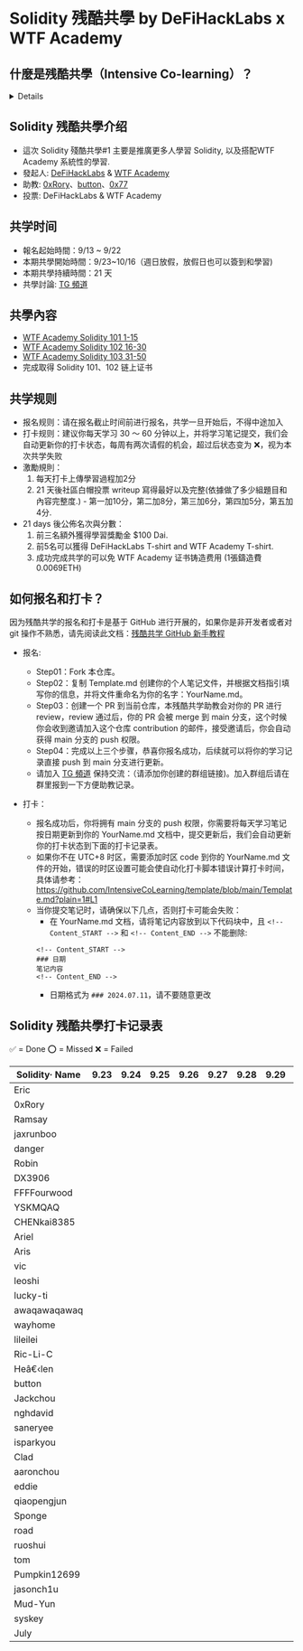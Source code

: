 # Solidity 残酷共學 by DeFiHackLabs x WTF Academy

## 什麼是残酷共學（Intensive Co-learning）？
<details>
    
残酷共学是由 [Bruce Xu](https://twitter.com/brucexu_eth) 首创的一种学习模式，目前由 [LXDAO](https://lxdao.io/) 组织并运营残酷共学品牌。
共学有很多种，「残酷共学」与之不同的是「残酷」：

- 你必须每天围绕某个「共学主题」进行学习，每周只有两次请假机会，通常每天至少需要花费半个小时（最好一個小时以上）来学习。
- 你必须提交你的学习证明（按照共学内容设计）到这个「仓库」来证明你今天学习了。
- 如果你没有完成上面两点，你会立刻被踢掉并且标记为 ❌ 失败。

报名方式是完全基于 GitHub 的流程，通过提交 PR 进行申请，合并 PR 之后拥有更新权限。如果你不熟悉 GitHub 和 Git 的操作，请先自行学习。

</details>

## Solidity 残酷共學介绍

- 這次 Solidity 殘酷共學#1 主要是推廣更多人學習 Solidity, 以及搭配WTF Academy 系統性的學習.
- 發起人: [DeFiHackLabs](https://x.com/DeFiHackLabs) & [WTF Academy](https://x.com/WTFAcademy_)
- 助教: [0xRory](https://x.com/0x_Rory)、[button](https://x.com/buttonwildmaybe)、[0x77](https://x.com/0x00077)
- 投票: DeFiHackLabs & WTF Academy

## 共学时间

- 報名起始時間：9/13 ~ 9/22
- 本期共學開始時間：9/23~10/16（週日放假，放假日也可以簽到和學習)
- 本期共學持續時間：21 天
- 共學討論: [TG 頻道](https://t.me/+eogaKxQs-1BlZmJl)

## 共學內容
- [WTF Academy Solidity 101 1-15](https://github.com/AmazingAng/WTF-Solidity)
- [WTF Academy Solidity 102 16-30](https://github.com/AmazingAng/WTF-Solidity)
- [WTF Academy Solidity 103 31-50](https://github.com/AmazingAng/WTF-Solidity)
- 完成取得 Solidity 101、102 链上证书

## 共学规则

- 报名规则：请在报名截止时间前进行报名，共学一旦开始后，不得中途加入
- 打卡规则：建议你每天学习 30 ～ 60 分钟以上，并将学习笔记提交，我们会自动更新你的打卡状态，每周有两次请假的机会，超过后状态变为 ❌，视为本次共学失败
- 激勵規則：
    1. 每天打卡上傳學習過程加2分
    2. 21 天後社區白帽投票 writeup 寫得最好以及完整(依據做了多少組題目和內容完整度.) - 第一加10分，第二加8分，第三加6分，第四加5分，第五加4分.
- 21 days 後公佈名次與分數：
    1. 前三名額外獲得學習獎勵金 $100 Dai.
    2. 前5名可以獲得 DeFiHackLabs T-shirt and WTF Academy T-shirt.
    3. 成功完成共学的可以免 WTF Academy 证书铸造费用 (1張鑄造費0.0069ETH) 

## 如何报名和打卡？

因为残酷共学的报名和打卡是基于 GitHub 进行开展的，如果你是非开发者或者对 git 操作不熟悉，请先阅读此文档：[残酷共学 GitHub 新手教程](https://www.notion.so/lxdao/GitHub-53fca5ba49bb40c69e4e40e69f58f416)

- 报名:

  - Step01：Fork 本仓库。
  - Step02：复制 Template.md 创建你的个人笔记文件，并根据文档指引填写你的信息，并将文件重命名为你的名字：YourName.md。
  - Step03：创建一个 PR 到当前仓库，本残酷共学助教会对你的 PR 进行 review，review 通过后，你的 PR 会被 merge 到 main 分支，这个时候你会收到邀请加入这个仓库 contribution 的邮件，接受邀请后，你会自动获得 main 分支的 push 权限。
  - Step04：完成以上三个步骤，恭喜你报名成功，后续就可以将你的学习记录直接 push 到 main 分支进行更新。
  - 请加入 [TG 頻道](https://t.me/+eogaKxQs-1BlZmJl) 保持交流：（请添加你创建的群组链接)。加入群组后请在群里报到一下方便助教记录。

- 打卡：
  - 报名成功后，你将拥有 main 分支的 push 权限，你需要将每天学习笔记按日期更新到你的 YourName.md 文档中，提交更新后，我们会自动更新你的打卡状态到下面的打卡记录表。
  - 如果你不在 UTC+8 时区，需要添加时区 code 到你的 YourName.md 文件的开始，错误的时区设置可能会使自动化打卡脚本错误计算打卡时间，具体请参考：https://github.com/IntensiveCoLearning/template/blob/main/Template.md?plain=1#L1
  - 当你提交笔记时，请确保以下几点，否则打卡可能会失败：
    - 在 YourName.md 文档，请将笔记内容放到以下代码块中，且 `<!-- Content_START -->` 和 `<!-- Content_END -->` 不能删除:
    ```
    <!-- Content_START -->
    ### 日期
    笔记内容
    <!-- Content_END -->
    ```
    - 日期格式为 `### 2024.07.11`，请不要随意更改

## Solidity 残酷共學打卡记录表

✅ = Done ⭕️ = Missed ❌ = Failed

<!-- START_COMMIT_TABLE -->
| Solidity· Name | 9.23 | 9.24 | 9.25 | 9.26 | 9.27 | 9.28 | 9.29 | 9.30 | 10.01 | 10.02 | 10.03 | 10.04 | 10.05 | 10.06 | 10.07 | 10.08 | 10.09 | 10.10 | 10.11 | 10.12 | 10.13 | 10.14 | 10.15 | 10.16 |
| ------------- | ---- | ---- | ---- | ---- | ---- | ---- | ---- | ---- | ---- | ---- | ---- | ---- | ---- | ---- | ---- | ---- | ---- | ---- | ---- | ---- | ---- | ---- | ---- | ---- |
| Eric | | | | | | | | |   |   |   |   |   |   |   |   |   |   |   |   |   |   |   | |
| 0xRory | | | | | | | | |   |   |   |   |   |   |   |   |   |   |   |   |   |   |   | |
| Ramsay | | | | | | | | |   |   |   |   |   |   |   |   |   |   |   |   |   |   | | |
| jaxrunboo | | | | | | | | |   |   |   |   |   |   |   |   |   |   |   |   |   |   |   | |
| danger | | | | | | | | |   |   |   |   |   |   |   |   |   |   |   |   |   |   |   | |
| Robin | | | | | | | | |   |   |   |   |   |   |   |   |   |   |   |   |   |   |   | |
| DX3906 | | | | | | | | |   |   |   |   |   |   |   |   |   |   |   |   |   |   |   | |
| FFFFourwood | | | | | | | | |   |   |   |   |   |   |   |   |   |   |   |   |   |   |   | |
| YSKMQAQ | | | | | | | | |   |   |   |   |   |   |   |   |   |   |   |   |   |   |   | |
| CHENkai8385 | | | | | | | | |   |   |   |   |   |   |   |   |   |   |   |   |   |   |   | |
| Ariel | | | | | | | | |   |   |   |   |   |   |   |   |   |   |   |   |   |   |   | |
| Aris | | | | | | | | |   |   |   |   |   |   |   |   |   |   |   |   |   |   |   | |
| vic | | | | | | | | |   |   |   |   |   |   |   |   |   |   |   |   |   |   |   | |
| leoshi | | | | | | | | |   |   |   |   |   |   |   |   |   |   |   |   |   |   |   | |
| lucky-ti | | | | | | | | |   |   |   |   |   |   |   |   |   |   |   |   |   |   |   | |
| awaqawaqawaq | | | | | | | | |   |   |   |   |   |   |   |   |   |   |   |   |   |   |   | |
| wayhome | | | | | | | | |   |   |   |   |   |   |   |   |   |   |   |   |   |   |   | |
| lileilei | | | | | | | | |   |   |   |   |   |   |   |   |   |   |   |   |   |   |   | |
| Ric-Li-C | | | | | | | | |   |   |   |   |   |   |   |   |   |   |   |   |   |   |   | |
| Heâ€‹len | | | | | | | | |   |   |   |   |   |   |   |   |   |   |   |   |   |   |   | |
| button | | | | | | | | |   |   |   |   |   |   |   |   |   |   |   |   |   |   |   | |
| Jackchou | | | | | | | | |   |   |   |   |   |   |   |   |   |   |   |   |   |   |   | |
| nghdavid | | | | | | | | |   |   |   |   |   |   |   |   |   |   |   |   |   |   |   | |
| saneryee | | | | | | | | |   |   |   |   |   |   |   |   |   |   |   |   |   |   |   | |
| isparkyou | | | | | | | | |   |   |   |   |   |   |   |   |   |   |   |   |   |   | | |
| Clad | | | | | | | | |   |   |   |   |   |   |   |   |   |   |   |   |   |   |   | |
| aaronchou | | | | | | | | |   |   |   |   |   |   |   |   |   |   |   |   |   |   |   | |
| eddie | | | | | | | | |   |   |   |   |   |   |   |   |   |   |   |   |   |   |   | |
| qiaopengjun | | | | | | | | |   |   |   |   |   |   |   |   |   |   |   |   |   |   |   | |
| Sponge | | | | | | | | |   |   |   |   |   |   |   |   |   |   |   |   |   |   |   | |
| road | | | | | | | | |   |   |   |   |   |   |   |   |   |   |   |   |   |   |   | |
| ruoshui | | | | | | | | |   |   |   |   |   |   |   |   |   |   |   |   |   |   |   | |
| tom | | | | | | | | |   |   |   |   |   |   |   |   |   |   |   |   |   |   |   | |
| Pumpkin12699 | | | | | | | | |   |   |   |   |   |   |   |   |   |   |   |   |   |   |   | |
| jasonch1u | | | | | | | | |   |   |   |   |   |   |   |   |   |   |   |   |   |   |   | |
| Mud-Yun | | | | | | | | |   |   |   |   |   |   |   |   |   |   |   |   |   |   |   | |
| syskey | | | | | | | | |   |   |   |   |   |   |   |   |   |   |   |   |   |   |   | |
| July | | | | | | | | |   |   |   |   |   |   |   |   |   |   |   |   |   |   |   | |
<!-- END_COMMIT_TABLE -->















































<!-- STATISTICALDATA_START -->
<!-- STATISTICALDATA_END -->
